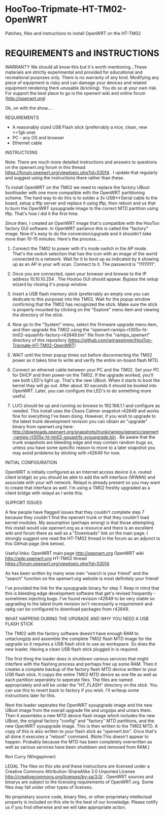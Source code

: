 HooToo-Tripmate-HT-TM02-OpenWRT
===============================

Patches, files and instructions to install OpenWRT on the HT-TM02


REQUIREMENTS and INSTRUCTIONS
==================


WARRANTY
We should all know this but it's worth mentioning...These materials are strictly experimental and provided for educational and recreational purposes only. There is no warranty of any kind. Modifying any piece of equipment is risky and can
damage your devices and related equipment rendering them unusable (bricking). You do so at your own risk. For support the best place to go is the openwrt wiki and online forum (http://openwrt.org)

Ok, on with the show....

REQUIREMENTS

- A reasonably sized USB Flash stick (preferrably a nice, clean, new >=1gb one)
- PC - any OS and browser
- Ethernet cable

INSTRUCTIONS

Note: There are much more detailed instructions and answers to questions on the openwrt.org forum in this thread: 
https://forum.openwrt.org/viewtopic.php?id=53014 . I update that regularly and suggest using the instructions there rather than these.

To install OpenWRT on the TM02 we need to replace the factory UBoot bootloader with one more compatible with the OpenWRT partitioning scheme. The hard way to do this is to solder a 3v USB<->Serial cable to the board, setup a tftp server and replace it using tftp, then reboot and us that to  burn the OpenWRT sysupgrade image to the correct MTD partition using tftp. That's how I did it the first time.

Since then, I created an OpenWRT image that's compatible with the HooToo factory GUI software. In OpenWRT parlance this is called the "factory" image. Now it's easy to do the conversion/upgrade and it shouldn't take more than 10-15 minutes. Here's the process....

1. Connect the TM02 to power with it's mode switch in the AP mode. That's the switch selection that has the icon with an image of the world connected to a network. Wait for it to boot up as indicated by it showing up as an AP in your wifi scan. Connect to it. The password is "11111111".

2. Once you are connected, open your browser and browse to the IP address 10.10.10.254 . The Hootoo GUI should appear. Bypass the setup wizard by closing it's popup window.

3. Insert a USB flash memory stick (preferrably an empty one you can dedicate to this purpose) into the TM02. Wait for the popup window confirming that the TM02 has recognized the stick. Make sure the stick is properly mounted by clicking on the "Explore" menu item and viewing the directory of the stick.

4. Now go to the "System" menu, select the firmware upgrade menu item, and then upgrade the TM02 using the "openwrt-ramips-rt305x-ht-tm02-squashfs-factory-r42649.bin" file from the "ramips_openwrt" directory of this repository
(https://github.com/wingspinner/HooToo-Tripmate-HT-TM02-OpenWRT)

5. WAIT until the timer popup times out before disconnecting the TM02 power as it takes time to write and verify the entire on-board flash MTD.

6. Connect an ethernet cable between your PC and the TM02. Set your PC for DHCP and then power-on the TM02. If the upgrade worked, you'll see both LED's light up. That's the new UBoot. When it starts to boot the kernel they will go out. After about 30 seconds it should be booted into OpenWRT. Later, you can configure the LED's to do something more useful.

7. LUCI should be up and running so browse to 192.168.1.1 and configure as needed. This install uses the Chaos Calmer snapshot r42649 and works fine for everything I've been doing. However, if you wish to upgrade to the latest trunk development revision you can obtain an "upgrade" binary from openwrt.org here: http://downloads.openwrt.org/snapshots/trunk/ramips/generic/openwrt-ramips-rt305x-ht-tm02-squashfs-sysupgrade.bin . Be aware that the trunk snapshots are bleeding edge and may contain random bugs so, unless you have some specific reason to move to a later snapshot you may avoid problems by sticking with r42649 for now.

INITIAL CONFIGURATION

OpenWRT is initially configured as an Internet access device (i.e. routed client bridge) so you should be able to add the wifi interface (WWAN) and associate with your wifi network. Relayd is already present so you may want to create that interface as well. I'm using a TM02 freshly upgraded as a client bridge with relayd as I write this.

SUPPORT ISSUES

A few people have flagged issues that they couldn't complete step 7 because they couldn't find the openwrt trunk or that they couldn't load kernel modules. My assumption (perhaps wrong) is that those attempting this install would use openwrt.org as a resource and there is an excellent wiki and forum there as well as a "Downloads" link on the main page. I strongly suggest one read the HT-TM02 thread in the forum as an adjunct to this GitHub page (link below).

Useful links:
OpenWRT main page    http://openwrt.org
OpenWRT wiki         http://wiki.openwrt.org
HT-TM02 thread       https://forum.openwrt.org/viewtopic.php?id=53014

As has been written by many wise men "search is your friend" and the "search" function on the openwrt.org website is most definitely your friend!

I've provided the link for the sysupgrade binary for step 7. Keep in mind that this is bleeding edge development software that get's revised frequently - sometimes injecting bugs. I've found revision r42649 to be very stable so upgrading to the latest trunk revision isn't necessarily a requirement and opkg can be configured to download packages from r42649.

WHAT HAPPENS DURING THE UPGRADE AND WHY YOU NEED A USB FLASH STICK

The TM02 with the factory software doesn't have enough RAM to untar/ungzip and assemble the complete TM02 flash MTD image for the upgrade so it requires a USB flash stick to use as workspace. So does the new loader. Having a clean USB flash stick plugged in is required.

The first thing the loader does is shutdown various services that might interfere with the flashing process and perhaps free up some RAM. Then it creates a complete backup of the factory flash MTD device written to your USB flash stick. It copys the entire TM02 MTD device as one file as well as each partition seperately to seperate files. The files are named appropriately and will be under the "HT_FLASH" directory on the stick. You can use this to revert back to factory if you wish. I'll writeup some instructions later for this. 

Next the loader seperates the OpenWRT sysupgrade image and the new UBoot image from the overall upgrade file and  ungzips and untars them. Then it assembles a new MTD device flash image which includes the new UBoot, the original factory "config" and "factory" MTD partitions, and the new OpenWRT sysupgrade image. This is then written to the TM02 MTD. A copy of this is also written to your flash stick as "openwrt.bin". Once that's all done it executes a "reboot" command. (Note:This doesn't appear to happen. Probably because the MTD has been completely overwritten as well as various services have been shutdown and removed from RAM.)

Ron Curry (Wingspinner)

LEGAL
The files on this site and these instructions are licensed under a  Creative Commons Attribution-ShareAlike 3.0 Unported License
http://creativecommons.org/licenses/by-sa/3.0/ . OpenWRT sources and binarys are subject to the licensing requirements of OpenWRT.org. Some files may fall under other types of licenses. 

No proprietary source code, binary files, or other proprietary intellectual property is included on this site to the best of our knowledge. Please notify us if you find otherwise and we will take appropriate action. 
